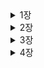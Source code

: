 


<details>
<summary>1장</summary>
<div markdown="1">

### 코드가 ‘지저분’ 하다

컴파일러는 코드가 돌아가기만 하면 되는데 프로그램의 구조를 미적인 기준으로만 판단하는 것이 아닐까?

코드를 수정하려면 사람이 개입되고, **사람은 코드의 미적 상태에 민감하다.**

설계가 나쁜 시스템은 수정하기 어렵다.

수정할 부분을 찾고 기존 코드와 함께 작동하게 할 난이도가 올라간다.

또한 수정 포인트를 찾기 어렵다면 사이드이펙이나 버그가 생길 가능성도 높아진다.

### 코드를 쉽게 파악할 수 있도록 하자.

**프로그램의 작동방식을 더 쉽게 파악할 수 있도록 코드를 여러 함수와 프로그램 요소로 재구성한다.**

프로그램의 구조가 빈약하다면 대체로 구조부터 바로잡은 뒤에 기능을 수정하는 편이 작업하기가 훨씬 수월하다.

프로그램이 새로운 기능을 추가하기에 편한 구조가 아니라면, 먼저 기능을 추가하기 쉬운 형태로 리팩터링 하고 나서 원하는 기능을 추가한다.

### 리팩터링의 첫 단계는 테스트코드

리팩터링에서 테스트의 역할은 굉장히 중요하다.

수정 과정에서 예상치 못한 문제가 발생할 가능성이 크다.

테스트는 내가 저지른 실수로부터 보호해주는 버그 검출기 역할을 해주기 때문이다.

**리팩터링 하기 전 제대로 된 테스트부터 마련한다. 테스트는 반드시 자가진단하도록 만든다.**

**함수 추출하기**

코드 조각을 함수로 추출하고 그 코드가 하는일을 설명하는 이름을 지어준다.

함수 반환값에는 항상 result라는 이름을 쓴다.

그러면 그 변수의 역할을 쉽게 알 수 있다.

**임시 변수를 질의 함수로 바꾸기**

임시 변수들 때문에 로컬 버무이에 존재하는 이름이 늘어나서 추출 작업이 복잡해질 수 있다.

```
const play = plays[aPerformance.playID];
------------------------------------------------------------
function playFor(aPerformance) {
 return plays[aPerformance.playID];
}
cont play = playFor(performance);
```

### 지역 변수

추출 리팩토링 전에는 지역 분수부터 제거하라

유효범위를 신경 써야 할 대상이 줄어들기 때문이다.

임시 변수는 자신이 속한 루틴에서만 의미가 있어서 루틴이 길고 복잡해지기 쉽다.

### 반복문 쪼개기

반복문을 쪼개서 성능이 느려지지 않을 까 걱정할 수 있다.

반복문이 중복되는 것을 꺼리는 이들이 많지만 성능에 미치는 영향이 미미할 때가 많다.

때로 성능에 상당한 영향을 주기도 하지만 잘 다듬어진 코드가 성능 개선 작업도 훨 씬 수월하다.

리팩터링 과정에서 성능이 크게 떨어졌다면 리팩터링 후 시간을 내어 성능을 개선하라 리팩터링 덕분에 성능 개선을 더 효고적으로 수행할 수 있다.

**‘특별한 경우가 아니라면 일단 무시하라’**

### 단계 쪼개기

한 메서드의 로직을 단계를 나누어서 치리한다.

e.g.) 1. 데이터 처리, 2. 데이터 표현

### 조건부 로직을 다형성으로 바꾸기

모든 데이터 변환을 한 곳에서 수행할 수 있어서 코드가 더욱 명확해진다.

**리팩터링 리듬.**

리팩터링은 대부분 코드가 하는일 을 파악하는데서 시작

코드를 읽고, 개선점을 찾고, 리팩터링 작업을 통해 개선점을 코드에 반영하는 식으로 진행

그 결과 코드가 명확해지고 이해하기 더 쉬워진다.

각 단계를 잘게 나누고 매번 컴파일하고 테스트하여 작동하는 상태로 유지한다.

**좋은 코드.**

좋은 코드란 코드를 ‘수정하기 쉬운 정도;

코드를 수정해야 할 상황이 되면 고쳐야 할 곳을 쉽게 찾을 수 있고

오류없이 빠르게 수정할 수 있어야 한다.

건강한 코드베이스는 생산성을 극대화하고 더 빠르고 저렴한 비용으로 제공할 수 있도록 해준다.

코드를 건강하게 관리하려면 팀의 현재와 이상의 차이에 항상 신경 쓰면서, 이상에 가까워지도록 리팩터링 해야 한다.

**효과적인 리팩터링**

단계를 잘게 나눠라, 코드는 절때 깨지지 않으며 작은 단계들이 모여서 상당히 큰 변화를 이룰수 있다.

### Review

리팩터링! 레거시 코드를 더 보기좋게 개선 하면 되는거 아니야?!

리팩터링을 진행하면서 올바르게 리팩터링이 되었는가? 다른 사이드 이펙은 없는지 어떻게 검증할 수 있는가?

무작정 코드부터 고치는것이라니라 올바르고 효과적으로 리팩터링을 진행할 수 있도록 가이드해준다는 느낌을 받았다.

어쩌면 이 내용들이 당연하다고 느낄수 도 있을 것 이라고 생각 할 수 있다.

하지만 실제로 적용하고 있는 사람들은 드물것이라고 생각한다.

1장에서 직접 리팩토링을 진행해보며 테스트 코드에 대한 중요성을 다시한번 깨달을 수 있었고

리팩토링을 진행하는 리듬, 작은 단계, 테스트를 상기시키게 되었다.

</div>
</details>





<details>
<summary>2장</summary>
<div markdown="2">

### 리팩토링, 테스트, 그리고 성능

2장에서는 리팩토링이란 무엇인가? 왜 해야하는가 그리고 리팩토링을 진행하면서 테스트에 대한 중요성을 일깨워준다.

리팩토링에서는 자가 테스트 코드가 핵심 요소라는 것을 강조한다.

자가 테스트코드와 리팩터링을 묶어 TDD라고 말한다.

그리고 성능에 관한 잘못된 생각을 바로 잡아줬다고 느껴졌다.

### 리팩터링이란?

- 코드를 정리하는 작업은 리팩터링이 아니다.
- 리팩터링은 동작을 보존하는 작은 단계들을 거쳐 코드를 수정하고, 이러한 단계를 순차적으로 연결해 큰 변화를 만들어내는 것이다.

### **리팩터링 단계를 잘게 나눠라**

- 단계를 잘게 나눔으로써 작업을 더 빨리처리할 수 있다.
- 디버깅에도 효율적이다.

### 기능 추가냐 리팩터링이냐 명확히 구분해라

- 기능을  추가할때는 기존 코드는 절대 건드리지 않고 새 기능만을 추가한다.
- 리팩토링할 때는 기능 추가는 절대 하지 않고 코드 재구성에만 전념한다.
- 어떤 작업을 진행중인지 차이를 분명하게 인식하라

### 리팩터링하는 이유

- 소프트웨어 설계가 좋아진다.
    - 아키텍처를 충분히 이해하지 못하고 코드를 수정하면 코드로 설계를 파악하기 어렵다.
    - 코드만으로 설계를 파악하기 어려워질수록 설계를 유지하기 어려워진다.
    - 반면 규칙적인 리팩터링은 콛의 구조를 지탱해줄 것이다.
- 소프트웨어를 이해하기 쉬워진다.
    - 컴퓨터에게 시키려는 일과 이를 표현한 코드사이의 간극을 최대한 줄여야 한다. **원하는 바를 정확히 표현하는 일이다**
    - 프로그램을 동작시키는데만 신경쓰다 보면 코드를 다룰 개발자를 생각하지 못한다.
    - **잘 동작하지만 이상적이지 않은 코드가 있다면 리팩터링해라, 목적이 더 잘 드러나게 의도를 더 명확하게 전달하도록 개선할 수 있다**.
- 버그를 쉽게 찾을 수 있다.
    - 리팩터링하면 코드가 하는 일을 깊게 파악할 수 있고 새로 깨달은 것을 코드로 더 잘 표현할 수 있게된다.
- 프로그래밍 속도를 높힐 수 있다
    - 리팩터링은 내부 설계와 가독성이 개선되고 버그가 줄어든다.
    - 하지만 전체 개발속도는 떨어질까 하는 우려가 생긴다.
    - 내부 설계가 잘 도니 소프트웨어는 새로은 기능을 추가할 지점과 어떻게 고칠지를 쉽게 찾을 수 있다.
    - 코드가 명확하면 버그를 만들 가능성도 줄어든다.
    - 버그가 생기더라고 디버깅하기 쉽다.
    - 내부 품질이 뛰어난 코드베이스는 새 기능 구축을 돕는 견고한 토대가 된다

### 리팩터링은 언제 할까?

- 가장 좋은 시점은 코드베이스에 기능을 새로 추가하기 직전
    - 현재 코드를 살펴보며, 구조를 살짝 바꾸면 다른 작업을 하기가 훨씬 쉬워질 부분을 찾는다.
- 코드를 이해하기 쉽게 만들기
    - 코드를 수정하려면 코드가 하는 일을 파악해야 한다.
    - 코드의 의도가 더 명확하게 드러나도록 리팩터링 할 수 없는지 찾아본다
- 계획된 리팩터링과 수시로 하는 리팩터링
    - 기능을 추가하거나 버그를 잡는 동안 리팩터링도 함께 진행한다. ( 프로그래밍 관정이 자연스럽게 녹여라)
    - 기능을 추가할 때든 버그를 잡을때든 앞으로의 작업에도 도움을 준다.

### 오래 걸리는 리팩터링

- 오래걸리는 리팩터링에 팀 전체가 매달리지 말자
- 주어진 문제를 조금씩 해결해가는 편이 효과적일 때가 많다.

### 코드 리뷰에 리팩터링 활용하기

- 코드 리뷰는 개발팀 전체에 지식을 전파하는데 좋다.
- 개선 사항은 제안할 뿐만 아니라 새로운 아이디어가 떠오르면 리팩터링하여 쉽게 구현할 수 있는지 살피는 과정을 반복한다. 이 과정을 반복하면 실제 적용했을 때 모습을 더 명확하게 볼 수 있다.
- 리팩터링은 코드 리뷰의 결과를 더 구체적으로 도출하는데 도움을 준다.
    - 즉시 구현해볼 수 있기 때문이다.

### 레거시 코드

- 테스트를 갖추고 있더라도 단번에 리팩터링하지 말자.
- 서로 관련된 부분끼리 나눠서 하나씩 공략해라
- 코드의 한 부분을 훑고 넘어갈 때마다 예전보다 조금이라도 개선하려고 노력해라.

### 테스팅

- 핵심은 오류를 재빨리 잡는데 있다.
- 필요한 것은 자가 테스트 코드 테스트 스위트 그리고 이를 빠르게 실행할 수 있어야 수시로 테스트 하는데 부담이 없다.
- 새 기능을 추가할 때도 훨씬 안전하게 진행할 수 있도록 도와준다.
- 핵심은 테스트가 실패한다면 가장 최근에 통과한 버전에서 무었이 달라졌는지 살펴볼 수 있다는 것.

### 데이터베이스

- 다른 리팩터링과 마찬가지로 전체 변경과정을 작고 독립된 단계들로 쪼개는 것이 핵심이다.
- 단계를 잘게 나누면 쉽게 작성 할 수 있다.
- 여러 단계를 순차적으로 연결해서 데이터베이스의 구조와 그 안에 담긴 데이터를 큰 폭으로 변경할 수도 있다.
- 데이터베이스 리팩터링은 프로덕션 환경에 여러 단계도 나눠서 릴리스하는 것이 대체로 좋다는 점에서 다른 리팩터링과 다르다.

### **처음부터 성능을 고려하며 개발하지 말아라**

- 리팩터링은 성능 좋은 소프트웨어를 만드는데 기여한다.
- 단기적으로 보면 리팩터링 단계에서 성능이 느려질 수도 있다.
- 최적화 단계에서 코드를 튜닝하기 훨씬 유리하다. 결국 더 빠른 소프트웨어를 얻게 될것이다.

### **리팩터링을 먼저 수행하고 그다음 튜닝해라**

- 성능만을 생각하다보면 프로그램은 더 복잡해지고 수정하기 어려운 형태로 변한다고 말한다.
- 또한 소프트웨어가 빨라지면 충분한 보상을 얻겠지만 실제로 그런 경우는 별로 없다

결과적으로

**리팩터링하면 성능이 느려질수 있지만 그와 동시에 성능을 튜닝하기에는 더 쉬워진다.**

먼저 튜닝하기 쉽게 만들고 성능을 튜닝하는것이다.

</div>
</details>


<details>
<summary>3장</summary>
<div markdown="3">

# 리팩터링을 언제 적용해야 하는가?

하지만 적용 방법을 아는 것과 제때 적용할 줄 아는 것은 다르다. 리팩터링을 언제 시작하고 언제 그만할지를 판단하는 일은 리팩터링의 작동 원리를 아는 것 못지않게 중요하다.

리팩터링이 필요한 코드들에는 일정한 패턴이 존재한다.

### 기이한 이름

- 코드를 명료하게 표현하는데 가장 중요한 요소 하나는 바로 이름이다, 그래서 함수, 모듈, 변수 클래스 등은 그 이름만 보고도 각각이 무슨 일을 하고 어떻게 사용해야 하는지 명확히 알 수 있도록 엄청나게 신경 써서 이름을 지어야 한다.
- 이름만 잘 지어도 나중에 문맥을 파악하느라 해매는 시간을 크게 절약할수 있다.
- 마땅한 이름이 떠오르지 않는다면 설계에 더 근본적인 문제가 숨어 있을 가능성이 높다. 그래서 혼란스러운 이름을 잘 정리하다 보면 코드가 훨씬 간결해질 때가 많다.

### 중복 코드

- 동일한 코드 구조가 여러곳에서 반복된다면 하나로 통합하여 더 나은 프로그램을 만들 수 있다.
- 코드가 중복되면 각각을 볼 대마다 차이점은 없는지 주의 깊게 살펴봐야 하는 부담이 생긴다.
  또한 변경시에 다른 비슷한 코드 모두 살펴보고 적절히 수정해야 한다.

**중복 코드를 해결하자**

한 클래스에 딸린 두 메서드가 똑같은 표현식을 사용할 경우 함수 추출하기 를 써서 양쪽 모두 추출된 메서드를 호출하게 바꾸면 된다.

코드가 비슷하긴 한데 완전히 똑같지는 않다면, 먼저 **문장 슬라이드하기** 절로 비슷한 부분을 한 곳에 모아 함수 추출하기를 더 쉽게 적용할 수 있는지 살펴본다.

같은 부모로부터 파생된 서브클래스들에 코드가 중복되어 있다면, 각자 따로 호출되지 않도록 **메서드 올리기** 절를 적용해 부모로 옮긴다.

### 긴 함수

- 오랜 기간 잘 활용되는 프로그램들은 하나같이 짧은 함수로 구성된다.
- 짧은 함수는 간접 호출의 효과, 즉 코드를 이해하고, 공유하고, 선택하기 쉬워진다는 장점이 생긴다.
- 짧은 함수로 구성된 코드를 이해하기 쉽게 만드는 가장 확실한 방법은 좋은 이름이다. 함수 이름을 잘 지어두면 본문 코드를 볼 이유가 사라진다.
- 주석을 달아야 할 만한 부분은 무조건 함수로 만든다.
  - 주석으로 설명하려던 코드가 담기고, 함수 이름은 동작 방식이 아닌 의도가 드러나게 짓는다.
  - 함수 이름에 코드의 목적을 드러내야 한다.
  - 핵심은 함수의 길이가 아닌, 함수의 목적(의도)와 구현 코드의 괴리가 얼마나 큰가이다, ‘무엇을 하는지’를 코드가 잘 설명하주지 못할수록 함수로 만드는게 유리하다.

**함수 추출하기**

- 함수를 짧게 만드는 작업의99%는 함수 추출하기 가 차지한다.
- 함수 본문에서 따로 묶어 빼내면 좋은 코드 덩어리를 찾아 새로운 함수로 만드는 것.
- 함수가 매개변수와 임시 변수를 많이 사용한다면 추출 작업에 방해가 된다.
  - 임시 변수를 질의 함수로 바꾸기로 임시 변수의 수를, 매개변수 객체 만들기 절와 객체 통째로 넘기기 절로는 매개변수의 수를 줄일 수 있을 것이다
  - 여전히 변수와 매개변수가 너무 많다면 함수를 명령으로 바꾸기를 고려해보자

**추출할 코드 덩어리는 어떻게 찾아낼까?**

- 주석을 참고하자
- 주석이 설명하는 코드와 함께 함수로 빼내고, 함수 이름은 주석 내용을 토대로 짓는다.

**조건문이나 반복문도 추출 대상의 실마리를 제공한다.**

- 조건문은 조건문 부해하기로 대응한다.
- switch문을 구성하는 case문 마다 함수추출하기를 적용한다.
- 같은 조건을 기준으로 나뉘는 switch문이 여러개라면 조건부 로직을 다형성으로 바꾸기를 적용한다.
- 반복문도 그 안의 코드와 함께 추출해서 독립된 함수로 만든다.
  - 추출한 반복문 코드에 적합한 이름이 떠오르지 않는다면 성격이 다른 두 가지 작업이 섞여있기 때문일 수 있다.
  - 이럴때는 반복문 쪼개기를 적용해서 작업을 분리한다.

### 긴 매개변수 목록

- 매개변수 목록이 길어지면 그 자체로 이해하기 어려울 때가 많다.

다른 매개변수에서 값을 얻어올수 있는 매개변수가 있을경우

- 매개변수를 질의 함수로 바꾸기로 제거한다.

사용중인 데이터 구조에서 값들을 뽑아 각각을 별개의 매개변수로 전달하는 코드라면

- 객체 통째로 넘기기를 적용해서 원본 데이터 구조를 그대로 전달한다.

항상 함께 전달되는 매개변수들은

- 매개변수 객체 만들기로 하나로 묶어버린다.

함수의 동작 방식을 정하는 플래그 역할의 매개변수는

- 플래그 인수 제거하기로 없애준다.

클래스는 매개변수 목록을 줄이는데 효과적인 수단이기도 하다.

여러개의 함수가 특정 매개변수들의 값을 공통으로 사용할 때 유용하다.

### 전역 데이터

- 전역 데이터는 코드베이스 어디에서든 접근가능하고 값을 누가 바꿨는지 찾아낼 메커니즘이 없다는게 문제다.

**변수 캡슐화하기**

- 다른 코드에서 오염시킬 가능성이 있는 데이터를 발견할 때마다 가장 먼저 적용
- 함수로 감싸는 것만으로 데이터를 수정하는 부분을 쉽게 찾을 수 있고 접근을 통제할 수 있게 된다.
- 더 나아가 접근자 함수들을 클래스나 모듈에 집어넣고 그 안에서만 사용할 수 있도록 접근 범위를 최소로 줄이는 것도 좋다.

전역 데이터가 아주 조금만 있더라고 캡슈로하 해라, 그래야 소프트 웨어가 진화하는뎅 따른 변화에 대처할 수 있다.

### 가변 데이터

데이터를 변경했더니 예상치 못한 결과나 골치 아픈 버그로 이어지는 경우가 종종있다.

무분별한 데이터 수정에 따른 위험을 줄이는 방법은 얼마든지 있다.

**변수 캡슐화하기**

- 정해놓은 함수를 거쳐야만 값을 수정할 수 있도록 하면 갑이 어떻게 수정되는지 감시하거나 코드를 개선하기 쉽다.

**변수 쪼개기**

- 하나의 변수에 용도가 다른 값들을 저장하느라 값을 갱신하는 경우에 용도별로 쪼개어 도립 변수에 저장하는게여 값 갱신이 문제를 일으킬 여지를 없앨 수 있다.

**문장 슬라이드하기, 함수 추출하기**

- 갱신 로직은 다른 코드와 떨어뜨려 놓는 것이 좋다, 무언가를 갱신하는 코드로부터 부작용이 없는 코드를 분리한다.

**질의 함수와 변경 함수 분리하기**

- 꼭 필요한 경우가 아니라면 부작용이 있는 코드를 호출할 수 없게한다.

**세터 제거하기**

- 세터를 호출하는 클라이언트를 찾는 것만으로도 변수의 유효범위를 줄이는 데 도움될 때가 있다.

**파생 변수를 질의 함수로 바꾸기**

- 값을 다른 곳에서 설정할 수 있는 가변 데이터가 풍기는 악취는 고약하다.
- 혼동과 버그와 야근을 부른다.
- 파생 변수를 질의 함수로 바꾸기를 적용해준다.

**여러 함수를 클래스로 묶기, 여러 함수를 변환 함수로 묶기**

- 변수의 유효범위가 넓어지면 위험도 덩달아 커진다.
- 변수를 갱신하는 코드들의 유효범위를 클래스나 변환으로 제한한다.
- 구조체처럼 내부 필드에 데이터를 담고 있는 변수라면 , 참조를 값으로 바꾸기를 적용하여 내부 필드를 직접 수정하지 말고 구조체를 통째로 교환하는 편이 낫다.

### 뒤엉킨 변경

코드를 수정할 때는 시스템에서 고쳐야 할 딱 한 군데를 찾아서 그 부분만 수정할 수 있기를 바란다.

이렇게 할 수 없다면 뒤엉킨 변경과 산탄총 수술 중 하나가 풍긴다.

**뒤엉킨 변경은 단일 책임 원칙 (Single Responsibility Principle)이 제대로 지켜지지 않을 때 나타난다.**

- 개발 초기에는 맥락 사이으이 경계를 명확히 나누기가 어렵고 소프트웨어 시스템의 기능이 변경되면서 이경계도 끊임 없이 움직이기 때문에 나중에 악취가 느껴지는 경우도 많다.

**순차적으로 실행되는게 자연스로운 맥락이라면**

- 다음 맥락에 필요한 데이터를 특정한 데이터 구조에 담아 전달하게 하는 식으로 단계를 분리 ( 단계 쪼개기 )

**전체 처리 과정 곳곳에서 각기 다른 맥락의 함수를 호출하는 빈도가 높다면**

- 각 맥락에 해당하는 적당한 모듈들을 만들어서 관련 함수들을 모은다(함수 옮기기), 그러면 처리 과정이 맥락별로 구분된다.

**여러 맥락의 일에 관여하는 함수가 있다면**

- 함수 추출하기를 먼저 수행한다
- 모듈이 클래스라면 클래스 추출하기가 맥락별 분리 방법을 잘 안내해 줄 수 있다.



### 산탄총 수술

산탄총 수술은 뒤엉킨 변경과 비슷하면서도 정반대다.

이 냄새는 코드를 변경할 때마다 자잘하게 수정해야 하는 클래스가 많을 때 풍긴다.

변경할 부분이 콛 전반에 퍼져 있다면 찾기도 어렵고 꼭 수정해야 할 곳을 지나치기 쉽다.

- **함께 변경되는 대상들을 함수 옮기기와 필드 옮기기로 모두 한 모듈에 묶어두면 좋다.**
- 비슷한 데이터를 다루는 함수가 많다면 여러 함수를 클래스로 묶기를 적용한다.
- 데이터구조를 변환하거나 보강 하는 함수들에는 여러 함수를 변환 함수로 묶기를 적용한다.
- 이렇게 묶은 함수들의의 출력 결과를 묶어서 다음 단계의 로직으로 전달할 수 있다면 단계 쪼개기를 적용한다.

어설프게 분리된 로직을 함수 인라인하기나 클래스 인라인하기절 같은 인라인 리팩터링으로 하나로 합치는 것도 산탄총 수술에 대처하는 좋은 방법이다

메서드나 클래스가 비대해지지만, 나중에 추출하기 리팩터링으로 더 좋은 형태로 분리할 수도 있다

### 기능 편애

프로그램을 모듈화할 때는 **영역 내부의 상호작용을 최대화하고, 영역 간의 상호작용을 최소화하는 것**이 중요하다.

**기능 편애는 특정 함수가 자신이 속한 모듈보다 다른 모듈의 함수나 데이터와 더 많이 상호작용할 때 발생하는 코드 악취다.**

- 함수를 어느 모듈로 옮길지 명확하지 않을 수도 있다.
  - 함수가 다양한 모듈의 데이터를 사용한다면 **가장 많은 데이터를 포함한 모듈로 옮긴다.**
  - **함수 추출하기**를 활용해 함수를 여러 조각으로 나눈 후, 각각 적절한 모듈로 이동하면 더 쉽게 해결할 수 있다.

**규칙을 거스르는 복잡한 패턴도 있다.**

- 대표적으로 **전략 패턴(Strategy Pattern)**, **방문자 패턴(Visitor Pattern)**, **켄트 벡의 자기 위임(Self-Delegation)** 등이 있다.
- 이 패턴들은 **뒤엉킨 변경** 악취를 제거할 때 유용하며, 핵심 원칙은 **함께 변경할 대상을 한데 모으는 것**이다.
- 데이터와 이를 활용하는 동작은 **함께 변경해야 할 경우가 많지만, 예외적인 상황도 존재한다.**
  - 예외적인 경우라면 **같은 데이터를 다루는 코드를 한 곳에서 변경할 수 있도록 옮긴다.**
  - 전략 패턴과 방문자 패턴을 적용하면 **오버라이드해야 할 동작 코드를 각각의 클래스로 격리**하여 수정이 쉬워지지만, **간접 호출이 늘어나는 단점**이 있다.

### 데이터 뭉치

어떤 데이터들이 항상 함께 다닌다면, 그들은 **보금자리를 따로 마련해줘야 하는 데이터 뭉치**일 가능성이 크다.

**데이터 뭉치는 클래스의 필드에서 발견되거나, 여러 메서드의 시그니처에서 반복적으로 등장할 수 있다.**

- **필드 형태의 데이터 뭉치**는 `클래스 추출하기`를 사용해 **하나의 객체로 묶는다.**
- **메서드 시그니처에서 발견되는 데이터 뭉치**는
  - `매개변수 객체 만들기` 또는 `객체 통째로 넘기기`를 적용하여 **매개변수 수를 줄인다.**
  - 이 과정에서 **메서드 호출 코드가 간결해진다.**

**데이터 뭉치인지 판별하는 방법**

- 데이터 중 **하나를 삭제했을 때 나머지만으로 의미가 없다면**,
  - **객체로 변환될 준비가 된 데이터 뭉치다.**

**데이터 뭉치를 클래스로 만들면 좋은 이유**

- **클래스를 활용하면 코드의 구조가 개선되고 재사용성이 높아진다.**
- **기능 편애를 제거하는 과정에서 생성된 클래스**라면,
  - **해당 클래스로 이동할 수 있는 동작(메서드)이 없는지 확인한다.**
  - **이 과정에서 중복을 줄이고, 향후 개발을 가속할 유용한 클래스를 만들 수 있다.**
- 데이터 뭉치가 **생산성을 높이는 클래스로 탄생될 수 있다.**

### 기본형 집착

- 문자열을 다루는 코드에서 특히 흔하다.
- 기본형으로 표현된 코드가 조건분 동작을 제어하는 타입 코드로 쓰였다면 `타입 코드를 서브클래스로 바꾸기`와 `조건부 로직을 다형성으로 바꾸기`를 차례로 적용한다.

자주 함께 몰려다니는 기본형 그룹도 데이터 뭉치다.

- 클래스 추출하기와 매개변수 객체만들기를 이용하여 문명사회로 이끌어줘야 한다.

### 반복되는 switch문

똑같은 조건부 로직(switch/case문 이나 길게 나열된 if/else)이 여러곳에서 반복해 등장하는 코드에 집중해보자.

**중복된 switch문이 문제가 되는 이유**

- 조건절을 하나  추가할 대마다 다른 switch문들도 모두 찾아서 함께 수정해야 하기 때문이다.
- 이럴 때 다형성은 반복된 switch문을 최신 스타일로 바꿔주는 세련된 무기이다.

### 반복문

- 핵심 프로그래밍 요소이지만 일급 함수를 지원하는 언어가 많아졌기 때문에 제거할 수 있다.
- 반복문을 파이프라인으로 바꾸기를 적용해서 제거할 수 있다.
- 필터나 맵 같은 파이프라인 연산을 사용하면 코드에서 각 원소들이 어떻게 처리되는지 쉽게 파악할 수 있다.

### 성의 없는 요소

- 본문 코드를드래도 쓰는 것과 진배없는 함수도 있고, 실질적으로 메서드가 하나뿐인 클래스도 있다.
- 이런 구조는 나중에 본문을 더 채우거나 다른 메서드를 추가할 생각이었지만, 어떠한 사정으로 인해 그렇게 하지 못한 결과일 수 있다.
- 이런 요소는 함수 인라인하기, 클래스 인라인하기로 처리한다, 상속을 사용했다면 계층 합치기를 적용한다.

### 추측성 일반화

**추측성 일반화는 "나중에 필요할 거야"라는 생각으로 당장은 필요 없는 후킹(hooking) 포인트나 특이 케이스 처리 로직을 작성할 때 발생하는 코드 악취다.**

이 개념은 브라이언 푸트(Brian Foote)가 명명했다.

**불필요한 일반화된 코드는 즉시 제거하자.**

- **하는 일이 거의 없는 추상 클래스** → `계층 합치기`를 사용해 제거
- **쓸데없이 위임하는 코드** → `함수 인라인하기` 또는 `클래스 인라인하기`로 정리
- **본문에서 사용되지 않는 매개변수** → `함수 선언 바꾸기`로 삭제
  - "나중에 다른 버전에서 필요할지도 몰라"라고 추가했지만 **한 번도 사용되지 않은 매개변수**도 제거 대상

**추측성 일반화는 테스트 코드에서만 사용되는 함수나 클래스에서 자주 발견된다.**

- 이런 코드를 발견하면 **테스트 케이스부터 삭제**
- 이후 `죽은 코드 제거하기`를 사용해 **완전히 제거**

### 임시 필드

**특정 상황에서만 값이 설정되는 필드는 코드의 이해를 어렵게 만드는 원인이 된다.**

객체를 사용할 때 **모든 필드가 채워져 있을 것이라 기대하는 것이 일반적**이므로,

**임시 필드는 "왜 존재하는가?"라는 의문을 유발하며 코드의 가독성을 해친다.**

**임시 필드를 발견하면 다음과 같은 리팩터링을 고려한다.**

- **클래스 추출하기**를 사용해 **임시 필드들이 속할 새로운 클래스를 만든다.**
- **함수 옮기기**를 활용해 **임시 필드와 관련된 코드를 새로운 클래스에 집중시킨다.**
- **임시 필드가 유효한지 확인하는 조건부 로직이 있다면**
  - **특이 케이스 추가하기**를 적용해 **필드가 유효하지 않을 경우를 처리하는 대안 클래스를 생성**한다.

**이러한 과정을 통해 코드의 구조가 개선되고 가독성이 높아진다.**

### 메시지 체인

다른 객체를 요청하는 작업이 연쇄적으로 이어지는 코드를 말한다.

이는 클라이언트가 객체 내비게이션 구조에 종속됐음을 의미한다.

**위임 숨기기 활용**

- 메시지 체인의 다양한 연결점에 적용할 수 있다.
- 체인을 구성하는 모든 객체에 적용할 수 있지만, 그러다 보면 중간 객체들이 모두 중재자가 돼버리기 쉽다
- 최종 결과 객체가 어떻게 쓰이는지 부터 살펴보는게 좋다.

**함수 추출하기로 결과 객체를 사용하는 코드 일부를 따로 빼낸 다음 함수 옮기기로 체인을 숨길수 있는지 살펴보자**

### 중재자

객체의 대표적인 기능 외부로 부터 세부사항을 숨겨주는 캡슐화가 있다.

캡슐화 과정에서는 위임이 자주 활용되는데 지나치면 문제가 된다.

클래스가 제공하는 메서드중 절반이 다른 클래스에 구현을 위임한다면?

**중재자 제거하기 적용**

- 실제로 일을 하는 객체와 직접 소통하게 한다.
- 위임 메서드를 제거한 후 남는 일이 거의 없다면 호출하는 쪽으로 인라인 하자

### 내부자 거래

**모듈 간의 데이터 거래가 많아지면 결합도(coupling)가 높아지고 유지보수가 어려워진다.**

거래 자체는 불가피하지만, **그 양을 최소화하고 투명하게 처리하는 것이 중요하다.**

**모듈 간 은밀한 데이터 주고받기가 발견되면 다음과 같은 리팩터링을 적용한다.**

- **함수 옮기기** 또는 **필드 옮기기**를 사용해 **불필요한 의존성을 줄인다.**
- **여러 모듈이 같은 관심사를 공유한다면**
  - **공통 부분을 담당할 제3의 모듈을 생성한다.**
  - **위임 숨기기**를 적용하여 중간자 역할을 수행하는 모듈을 만든다.

**상속 관계에서도 내부자 거래 문제가 발생할 수 있다.**

- 자식 클래스는 종종 부모 클래스의 공개 범위를 넘어 **불필요한 내부 정보를 알고자 한다.**
- 부모 클래스로부터 독립해야 할 시점이라면,
  - **서브클래스를 위임으로 바꾸기** 또는
  - **슈퍼클래스를 위임으로 바꾸기**를 적용해 구조를 개선한다.

**이러한 리팩터링을 통해 모듈 간 결합도를 낮추고, 코드의 유지보수성을 높일 수 있다.**

### 거대한 클래스

한 클래스가 너무 많은 일을 하려다 보면 필드 수가 상당히 늘어난다.

그리고 클래스에 필드가 너무 많으면 중복 코드가 생기기 쉽다.

**클래스 추출하기로 필드들을 따로 묶기**

- 같은 컴포넌트에 모아두는 것이 합당해 보이는 필드들을 선택하면 된다.
  - 한 클래스 안에서 접두어나 접미어가 같은 필드들이 함께 추출할 후보들.
- 분리할 컴포넌트를 원래 클래스와 상속 관계로 만드는게 좋다면 (클래스 추출하기 보다는) **슈퍼 클래스 추출하기나** **타입 코드를 서브클래스로 바꾸기**를 적용하는 편이 더 쉬울 것.

**필드가 너무 많은 클래스와 마찬가지로 코드량이 너무 많은 클래스도 중복 콛와 혼동을 일으킬 여지가 크다.**

- 그 클래스 안에서 중복을 제거
- 공통 부분을 작은 메서드로 뽑아내자.

**클라이언트들이 거대 클래스를 이용하는지 패턴을 파악해 클래스를 어떻게 쪼갤지 단서를 얻을 수도 있다.**

- 특정 기능 그룹만 주로 사용하는지 파악한다
- 각각의 기능 그룹이 개별 클래스로 추출될 후도.
- 찾은 기능 그룹들을 **클래스 추출하기, 슈퍼클래스 추출하기, 타입 코드를 서브클래스로 바꾸기** 등을 활용해서 여러 클래스로 분리

### 서로 다른 인터페이스의 대안 클래스들

클래스를 사용하는 **큰 장점 중 하나는 필요에 따라 다른 클래스로 교체할 수 있다는 것**이다.

하지만 **교체가 가능하려면 인터페이스가 동일해야 한다.**

**인터페이스를 맞추기 위한 리팩터링 방법**

- **메서드 시그니처를 일치시키기** → `함수 선언 바꾸기` 적용
- **필요한 동작을 클래스 내부로 이동** → `함수 옮기기` 활용
  - 이를 통해 **대안 클래스들의 인터페이스가 점점 유사해진다.**
- **대안 클래스들 사이에 중복 코드가 생긴다면?**
  - `슈퍼클래스 추출하기`를 고려하여 **중복된 부분을 공통 부모 클래스로 분리**

**이러한 과정을 통해 클래스 간 교체 가능성을 높이고 코드의 일관성을 유지할 수 있다.**

### 데이터 클래스

데이터 필드와 게터/세터 메서드로만 구성된 클래스

데이터 저장용도로만 쓰이다보니 다른 클래스 너무 깊이까지 함부로 다룰 때가 많다.

**접근 제한하기**

- public 필드가 있다면 레코드 캡슐화하기로 숨기자
- 변경하면 안되는 필드는 세터 제거하기로 접근을 원천 봉쇄한다.
- 게터나 세터를 사용하는 메서드를 찾아 데이터 클래스로 함수 옮기기
- 옮기기 어렵다면 함수 추출하기를 이용해 옮길 수 있는 부분만 별도 메서드로 추출한다.

**데이터 클래스는 필요한 동작이 엉뚱한 곳에 정의돼 있다는 신호일 수 있다.**

- 클라이언트 코드를 데이터 클래스로 옮기기만 해도 대폭 개선된다.

**불변이라면 캡슐화 할 필요가 없고 필드 자체를 공개해도 된다.**

### 상속 포기

**서브클래스는 부모로부터 데이터를 물려받는데 원치 않거나 필요없을 경우가 있다.**

- 같은 계층에 서브 클래스를 새로 만들고, **메서드 내리기와 필드 내리기**를 활용해 물려받지 않을 부모 코드를 모조리 새로 만든 서브클래스로 넘긴다

**상속 포기 냄새는 서브클래스가 부모의 동작은 필요로하지만 인터페이스는 따르고 싶지 않을 때 특히 심하게 난다**

- 인터페이스를 따르지 않는다는 것은 상당히 무례한 태도
- **이럴 서브클래스를 위임으로 바꾸기나 슈퍼클래스를 위임으로 바꾸기**를 활용해서 아예 상속 메커니즘에서 벗어나보자.

### 주석

주석이 장황하게 달린 원인이 코드를 잘못작성 했기 때문인 경우가 의외로 만다.

주석이 많으면 온갖 악취를 풍기는 코드가 나오기 쉽다.

**주석을 남겨야겠다는 생각이 들면, 가장 먼저 주석이 필요 없는 코드로 리팩터링해본다.**

- 특정 코드 블록이 하는 일에 주석을 남기고 싶다면 함수 추출하기를 적용해 본다.
- 이미 추출되어 있는 함수임에도 여전히 설명이 필요하다면 함수 선언 바꾸기로 함수 이름을 바꿔본다.
- 시스템이 동작하기 ㅜ이한 선행조건을 명시하고 싶다면 어서션 추가하기가 대기하고 있다.

</div>
</details>


<details>
<summary>4장</summary>
<div markdown="4">
**리팩터링을 제대로 하려면 실수를 잡아주는 견고한 테스트 스위트가 뒷받침돼야 한다.**

# 4.1 자가 테스트 코드의 가치

- 모든 테스트를 완전히 자동화하고 결과까지 스스로 검사하게 만들자.

### 버그를 찾는 강력한 도구가 된다.

- 디버깅 시간이 줄어, 컴파일할 때는 테스트와 함께하면 생산성이 상승한다.
- 의심되는 코드의 양이 많지 않고 아직 기억이 생생하니 버그를 쉽게 찾을 수 있다.
- 테스트 스트위틑 강력한 버그 검출 도구로, 버그를 찾는데 걸리는 시간을 대폭 줄여준다.

### TDD

- 테스트를 작성하기 가장 좋은 시간을 프로그래밍을 시작하기 전이다.
- 테스트를 작성하다보면 원하는 기능을 추가하기 위해 무엇이 필요한지 고민하게 된다.
  - 구현보다 인터페이스에 집중하게 된다는 장점도 있다.
- 코딩이 완료되는 시점을 정확하게 판단할 수 있다.
  - 테스트를 모두 통과한 시점이 바로 코드를 완성한 시점이다.
- 테스트를 작성하고, 테스트를 통과하게끔 코드를 작성하고, 결과 코드를 최대한 깔끔하게 리팩터링 하는 과정을 짧은 주기로 반복한다.

**자주 테스트하라. 작성중인 코드는 최소한 몇 분 간격으로 테스트하고, 적어도 하루에 한 번은 전체 테스트를 돌려보자.**

# 4.4 테스트 추가하기

- 테스트는 위험 요인을 중심으로 작성해야 한다.
- 테스트의 목적은 어디까지나 현재 혹은 향후에 발생하는 버그를 찾는데 있다.
- 단순히 필드를 읽고 쓰기만 하는 접근자는 테스트할 필요가 없다.

가장 걱정되는 영역을 집중적으로 테스트하자

- 테스트를 너무 많이 만들다 보면 오히려 필요한 테스트를 놓치기 쉽다.
- 잘못될까봐 가장 걱저오디는 영역을 집중적으로 테스트하라.
- 이렇게 해서 테스트에 쏟는 노력의 효과를 극대화 할 수 있다.

**완벽하게 만드느라 테스트를 수행하지 못하느니, 불와전한 테스트라도 작성해 실행하는게 낫다.**

### 테스트 픽스처

- 테스트끼리 상호작용하게 하는 공유 픽스처는 테스트 관련 버그 중 가장 지저분하다.
- 공유 객체는 테스트를 실행하는 순서에 따라 결과가 달라질 수 있다.
- 이렇게 되면 테스트 결과가 제멋대로가 되어 버그를 잡기가 어렵고 오래 걸린다.
- 매번 새로운 픽스처를 만드는 것이 가장 확실한 방법

# 4.5 픽스처 수정하기

- 설정한 표준 픽스처를 취해서, 테스트를 수행하고, 이 픽스처가 일을 기대한 대로 처리했는지를 검증한다.
- 패턴
  - 설정-실행-검증 setup-exercise-verify,
  - 조건-발생-결과 given-when-then,
  - 준비-수행-단언 arrange-act-assert 등으로 부른다
- 이 세 가지 단계가 한 테스트 안에 모두 담겨 있을 수도 있고, 초기 준비 작업 중 공통되는 부분을 beforeEach와 같은 표준 설정 루틴에 모아서 처리하기도 한다.

**구문 하나당 검증은 하나씩만 하는게 좋다.**

- 앞쪽 검증을 통과하지 못하면 나머지 검증은 실행해보지 못하고 테스트가 실패하게 되는데 원인 파악에 대한 정보를 놓치기쉽다.

# 4.6 경계 조건 검사하기

경계를 확인하는 테스트를 작성해보면 프로그램에서 특이 상황을 어떻게 처리하는게 좋을지 생각해볼 수 있다.

**문제가 생길 가능성이 있는 경계조건을 생각해보고 그 부분을 집중적으로 테스트하자.**

### 예외와 실패와 에러

- 실패란 검증 단계에서 실제 값이 예상 범위를 벗어났다는 뜻.
- 에러는 검증보다 앞선 과정에서 발생한 예외 상황을 말한다.
- 에러 상황을 지금보다 잘 처리하도록 코드를 추가할 수도 있고.
- 더 의미 있는 오류 메시지를 출력할 수도 있다.

오류로 인해 프로그램 내부에 잘못된 데이터가 흘러서 디버깅하기 어려운 문제가 발생한다면 어셔션 추가하기 를 적용해서 오류가 최대한 빨리 드러나게 하자.

**테스트 수확 체감 법칙**

- 테스트를 너무 많이 작성하다 보면 오히려 의욕이 떨어져 나중에는 하나도 작성하지 않게 될 위험도 있다.
- 위험한 부분에 집중하자.
- 테스트 스위트 부터 갖춘뒤 리팩터링, 하지만 리팩터링 하는 동안에도 계속해서 테스트를 추가한다.

# 끝나지 않은 여정

### 버그가 발생하면 버그를 드러내는 단위 테스트부터 작성하자.

- 버그를 발견하는 즉시 잡아내는 테스트를 작성하는 습관을 들이자.
- 해당 버그가 다시 나타나지 않는지 확인할 수 있다.
- 버그와 테스트를 계기로 테스트 스위트에 또 다른 구멍은 없는지 까지 살펴본다.

### 자가 테스트의 목적

- 믿음을 갖게 해주는 것.
- 리팩터링 후 테스트 결과가 모두 초록색인 것만 보고 리팩터링 과정에서 생겨난 버그가 하나도 없다고 확신할 수 있다면 충분히 좋은 테스트 스위트라 할 수 있다.
</div>
</details>